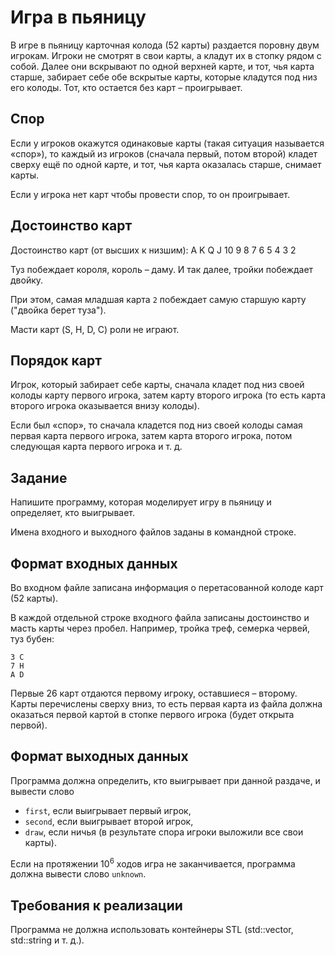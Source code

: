# Игра в пьяницу

В игре в пьяницу карточная колода (52 карты) раздается поровну двум игрокам. 
Игроки не смотрят в свои карты, а кладут их в стопку рядом с собой. 
Далее они вскрывают по одной верхней карте, и тот, чья карта старше, забирает себе обе вскрытые карты, которые кладутся под низ его колоды. 
Тот, кто остается без карт – проигрывает.

## Спор
Если у игроков окажутся одинаковые карты (такая ситуация называется «спор»), то каждый из игроков (сначала первый, потом второй) кладет сверху ещё по одной карте, и тот, чья карта оказалась старше, снимает карты. 

Если у игрока нет карт чтобы провести спор, то он проигрывает.

## Достоинство карт

Достоинство карт (от высших к низшим): A K Q J 10 9 8 7 6 5 4 3 2
 
Туз побеждает короля, король – даму. И так далее, тройки побеждает двойку.

При этом, самая младшая карта `2` побеждает самую старшую карту ("двойка берет туза").

Масти карт (S, H, D, C) роли не играют. 

## Порядок карт

Игрок, который забирает себе карты, сначала кладет под низ своей колоды карту первого игрока, затем карту второго игрока (то есть карта второго игрока оказывается внизу колоды).

Если был «спор», то сначала кладется под низ своей колоды самая первая карта первого игрока, затем карта второго игрока, потом следующая карта первого игрока и т. д.

## Задание

Напишите программу, которая моделирует игру в пьяницу и определяет, кто выигрывает. 

Имена входного и выходного файлов заданы в командной строке. 

## Формат входных данных

Во входном файле записана информация о перетасованной колоде карт (52 карты). 

В каждой отдельной строке входного файла записаны достоинство и масть карты через пробел. Например, тройка треф, семерка червей, туз бубен:
```
3 С
7 H
A D
```
Первые 26 карт отдаются первому игроку, оставшиеся – второму.
Карты перечислены сверху вниз, то есть первая карта из файла должна оказаться первой картой в стопке первого игрока (будет открыта первой). 

## Формат выходных данных
Программа должна определить, кто выигрывает при данной раздаче, и вывести слово 
* `first`, если выигрывает первый игрок, 
* `second`, если выигрывает второй игрок, 
* `draw`, если ничья (в результате спора игроки выложили все свои карты).
 
Если на протяжении 10<sup>6</sup> ходов игра не заканчивается, программа должна вывести слово `unknown`.

## Требования к реализации

Программа не должна использовать контейнеры STL (std::vector, std::string и т. д.). 
